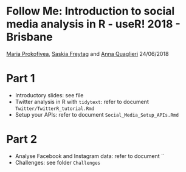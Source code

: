 Follow Me: Introduction to social media analysis in R - useR! 2018 - Brisbane
================
[Maria Prokofivea](https://github.com/mariaprokofieva), [Saskia Freytag](https://github.com/SaskiaFreytag) and [Anna Quaglieri](https://github.com/annaquaglieri16)
24/06/2018

Part 1
======

-   Introductory slides: see file
-   Twitter analysis in R with `tidytext`: refer to document `Twitter/TwitterR_tutorial.Rmd`
-   Setup your APIs: refer to document `Social_Media_Setup_APIs.Rmd`

Part 2
======

-   Analyse Facebook and Instagram data: refer to document \`\`
-   Challenges: see folder `Challenges`
